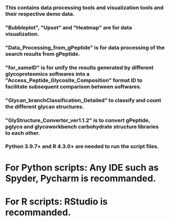 ### This contains data processing tools and visualization tools and their respective demo data.

### "Bubbleplot", "Upset" and "Heatmap" are for data visualization.
### "Data_Processing_from_gPeptide" is for data processing of the search results from gPeptide.
### "for_sameID" is for unify the results generated by different glycoproteomics softwares into a "Access_Peptide_Glycosite_Composition" format ID to facilitate subsequent comparison between softwares.
### "Glycan_branchClassification_Detailed" to classify and count the different glycan structures.
### "GlyStructure_Convertor_ver1.1.2" is to convert gPeptide, pglyco and glycoworkbench carbohydrate structure libraries to each other.

### Python 3.9.7+ and R 4.3.0+ are needed to run the script files.
# For Python scripts: Any IDE such as Spyder, Pycharm is recommanded.
# For R scripts: RStudio is recommanded.
